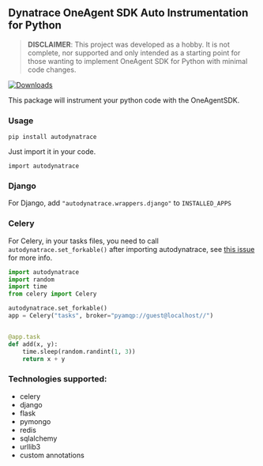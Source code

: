 ##  Dynatrace OneAgent SDK Auto Instrumentation for Python

> **DISCLAIMER**: This project was developed as a hobby. It is not complete, nor supported and only intended as a starting point for those wanting to implement OneAgent SDK for Python with minimal code changes.

[![Downloads](https://pepy.tech/badge/autodynatrace)](https://pepy.tech/project/autodynatrace)

This package will instrument your python code with the OneAgentSDK.

### Usage

`pip install autodynatrace`

Just import it in your code.

`import autodynatrace`

### Django

For Django, add `"autodynatrace.wrappers.django"` to `INSTALLED_APPS`

### Celery

For Celery, in your tasks files, you need to call `autodynatrace.set_forkable()` after importing autodynatrace, see [this issue](https://github.com/Dynatrace/OneAgent-SDK-for-Python/issues/9) for more info.

```python
import autodynatrace
import random
import time
from celery import Celery

autodynatrace.set_forkable()
app = Celery("tasks", broker="pyamqp://guest@localhost//")


@app.task
def add(x, y):
    time.sleep(random.randint(1, 3))
    return x + y
```


### Technologies supported:

- celery
- django
- flask
- pymongo
- redis
- sqlalchemy
- urllib3
- custom annotations